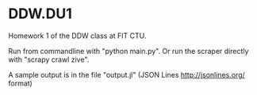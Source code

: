 # DDW.DU1
Homework 1 of the DDW class at FIT CTU.

Run from commandline with "python main.py". Or run the scraper directly with "scrapy crawl zive".

A sample output is in the file "output.jl" (JSON Lines http://jsonlines.org/ format)
